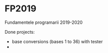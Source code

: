 # FP2019
Fundamentele programarii 2019-2020

Done projects:
  - base conversions (bases 1 to 36) with tester
  - 

